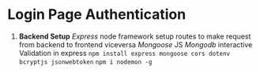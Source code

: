 # Login Page Authentication
1. **Backend Setup**
_Express_ node framework setup routes to make request from backend to frontend viceversa
_Mongoose_ JS _Mongodb_ interactive Validation in express
`npm install express mongoose cors dotenv bcryptjs jsonwebtoken`
`npm i nodemon -g`
